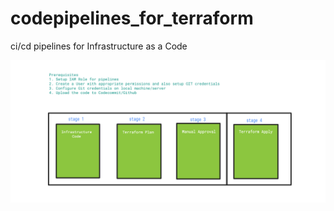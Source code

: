 # codepipelines_for_terraform
ci/cd pipelines for Infrastructure as a Code

<img src="CICD_Pipelines.png">
